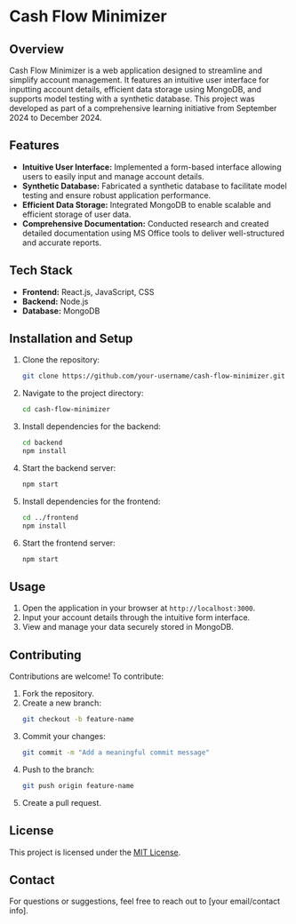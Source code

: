 # Cash Flow Minimizer

## Overview
Cash Flow Minimizer is a web application designed to streamline and simplify account management. It features an intuitive user interface for inputting account details, efficient data storage using MongoDB, and supports model testing with a synthetic database. This project was developed as part of a comprehensive learning initiative from September 2024 to December 2024.

## Features
- **Intuitive User Interface:** Implemented a form-based interface allowing users to easily input and manage account details.
- **Synthetic Database:** Fabricated a synthetic database to facilitate model testing and ensure robust application performance.
- **Efficient Data Storage:** Integrated MongoDB to enable scalable and efficient storage of user data.
- **Comprehensive Documentation:** Conducted research and created detailed documentation using MS Office tools to deliver well-structured and accurate reports.

## Tech Stack
- **Frontend:** React.js, JavaScript, CSS
- **Backend:** Node.js
- **Database:** MongoDB

## Installation and Setup
1. Clone the repository:
   ```bash
   git clone https://github.com/your-username/cash-flow-minimizer.git
   ```
2. Navigate to the project directory:
   ```bash
   cd cash-flow-minimizer
   ```
3. Install dependencies for the backend:
   ```bash
   cd backend
   npm install
   ```
4. Start the backend server:
   ```bash
   npm start
   ```
5. Install dependencies for the frontend:
   ```bash
   cd ../frontend
   npm install
   ```
6. Start the frontend server:
   ```bash
   npm start
   ```

## Usage
1. Open the application in your browser at `http://localhost:3000`.
2. Input your account details through the intuitive form interface.
3. View and manage your data securely stored in MongoDB.

## Contributing
Contributions are welcome! To contribute:
1. Fork the repository.
2. Create a new branch:
   ```bash
   git checkout -b feature-name
   ```
3. Commit your changes:
   ```bash
   git commit -m "Add a meaningful commit message"
   ```
4. Push to the branch:
   ```bash
   git push origin feature-name
   ```
5. Create a pull request.

## License
This project is licensed under the [MIT License](LICENSE).

## Contact
For questions or suggestions, feel free to reach out to [your email/contact info].
